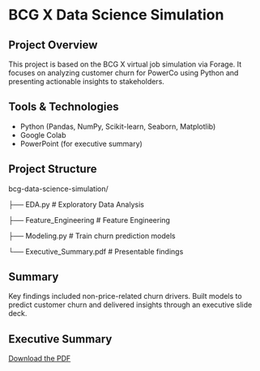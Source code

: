 # BCG X Data Science Simulation

## Project Overview
This project is based on the BCG X virtual job simulation via Forage. It focuses on analyzing customer churn for PowerCo using Python and presenting actionable insights to stakeholders.

## Tools & Technologies
- Python (Pandas, NumPy, Scikit-learn, Seaborn, Matplotlib)
- Google Colab
- PowerPoint (for executive summary)

## Project Structure
bcg-data-science-simulation/

├── EDA.py # Exploratory Data Analysis

├── Feature_Engineering # Feature Engineering

├── Modeling.py # Train churn prediction models

└── Executive_Summary.pdf # Presentable findings 


## Summary
Key findings included non-price-related churn drivers. Built models to predict customer churn and delivered insights through an executive slide deck.

## Executive Summary
[Download the PDF](./Executive_Summary.pdf)
